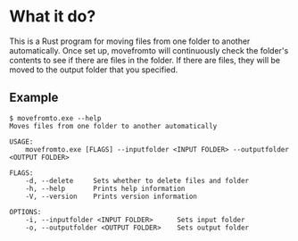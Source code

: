 # What it do?   
This is a Rust program for moving files from one folder to another automatically. Once set up, movefromto will continuously check the folder's contents to see if there are files in the folder. If there are files, they will be moved to the output folder that you specified.  

## Example  
```bash,norun
$ movefromto.exe --help
Moves files from one folder to another automatically

USAGE:
    movefromto.exe [FLAGS] --inputfolder <INPUT FOLDER> --outputfolder <OUTPUT FOLDER>

FLAGS:
    -d, --delete     Sets whether to delete files and folder
    -h, --help       Prints help information
    -V, --version    Prints version information

OPTIONS:
    -i, --inputfolder <INPUT FOLDER>      Sets input folder
    -o, --outputfolder <OUTPUT FOLDER>    Sets output folder
```

